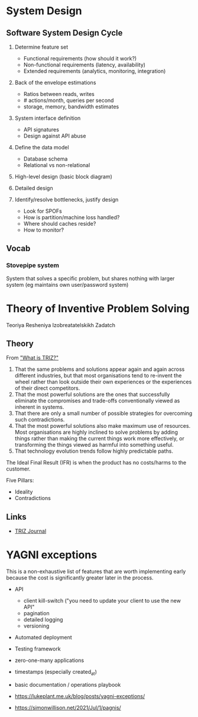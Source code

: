 # System Design


## Software System Design Cycle

1.  Determine feature set
    -   Functional requirements (how should it work?)
    -   Non-functional requirements (latency, availability)
    -   Extended requirements (analytics, monitoring, integration)

2.  Back of the envelope estimations
    -   Ratios between reads, writes
    -   \# actions/month, queries per second
    -   storage, memory, bandwidth estimates

3.  System interface definition
    -   API signatures
    -   Design against API abuse

4.  Define the data model
    -   Database schema
    -   Relational vs non-relational

5.  High-level design (basic block diagram)
6.  Detailed design
7.  Identify/resolve bottlenecks, justify design
    -   Look for SPOFs
    -   How is partition/machine loss handled?
    -   Where should caches reside?
    -   How to monitor?


## Vocab


### Stovepipe system

System that solves a specific problem, but shares nothing with larger system (eg maintains own user/password system)


# Theory of Inventive Problem Solving

Teoriya Resheniya Izobreatatelskikh Zadatch


## Theory

From ["What is TRIZ?"](https://triz-journal.com/what-is-triz/)

1.  That the same problems and solutions appear again and again across different industries, but that most organisations tend to re-invent the wheel rather than look outside their own experiences or the experiences of their direct competitors.
2.  That the most powerful solutions are the ones that successfully eliminate the compromises and trade-offs conventionally viewed as inherent in systems.
3.  That there are only a small number of possible strategies for overcoming such contradictions.
4.  That the most powerful solutions also make maximum use of resources. Most organisations are highly inclined to solve problems by adding things rather than making the current things work more effectively, or transforming the things viewed as harmful into something useful.
5.  That technology evolution trends follow highly predictable paths.

The Ideal Final Result (IFR) is when the product has no costs/harms to the customer.

Five Pillars:

-   Ideality
-   Contradictions


## Links

-   [TRIZ Journal](https://triz-journal.com)


# YAGNI exceptions

This is a non-exhaustive list of features that are worth implementing early because the cost is significantly greater later in the process.

-   API
    -   client kill-switch ("you need to update your client to use the new API"
    -   pagination
    -   detailed logging
    -   versioning

-   Automated deployment
-   Testing framework
-   zero-one-many applications
-   timestamps (especially created<sub>at</sub>)
-   basic documentation / operations playbook

-   <https://lukeplant.me.uk/blog/posts/yagni-exceptions/>
-   <https://simonwillison.net/2021/Jul/1/pagnis/>